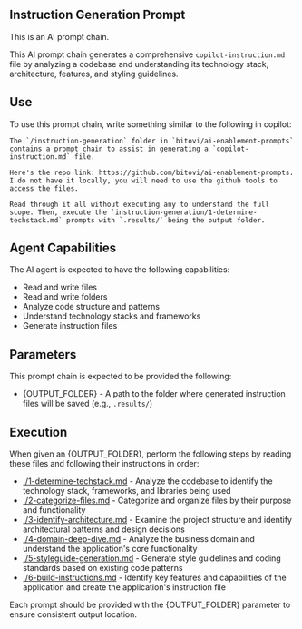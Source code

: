## Instruction Generation Prompt

This is an AI prompt chain.

This AI prompt chain generates a comprehensive `copilot-instruction.md` file by analyzing a codebase and understanding its technology stack, architecture, features, and styling guidelines.

## Use

To use this prompt chain, write something similar to the following in copilot:

```
The `/instruction-generation` folder in `bitovi/ai-enablement-prompts` contains a prompt chain to assist in generating a `copilot-instruction.md` file.

Here's the repo link: https://github.com/bitovi/ai-enablement-prompts. I do not have it locally, you will need to use the github tools to access the files.

Read through it all without executing any to understand the full scope. Then, execute the `instruction-generation/1-determine-techstack.md` prompts with `.results/` being the output folder.
```

## Agent Capabilities

The AI agent is expected to have the following capabilities:

- Read and write files
- Read and write folders
- Analyze code structure and patterns
- Understand technology stacks and frameworks
- Generate instruction files

## Parameters

This prompt chain is expected to be provided the following:

- {OUTPUT_FOLDER} - A path to the folder where generated instruction files will be saved (e.g., `.results/`)

## Execution

When given an {OUTPUT_FOLDER}, perform the following steps by reading these files and following their instructions in order:

- [./1-determine-techstack.md](./1-determine-techstack.md) - Analyze the codebase to identify the technology stack, frameworks, and libraries being used
- [./2-categorize-files.md](./2-categorize-files.md) - Categorize and organize files by their purpose and functionality
- [./3-identify-architecture.md](./3-identify-architecture.md) - Examine the project structure and identify architectural patterns and design decisions
- [./4-domain-deep-dive.md](./4-domain-deep-dive.md) - Analyze the business domain and understand the application's core functionality
- [./5-styleguide-generation.md](./5-styleguide-generation.md) - Generate style guidelines and coding standards based on existing code patterns
- [./6-build-instructions.md](./6-build-instructions.md) - Identify key features and capabilities of the application and create the application's instruction file

Each prompt should be provided with the {OUTPUT_FOLDER} parameter to ensure consistent output location.
